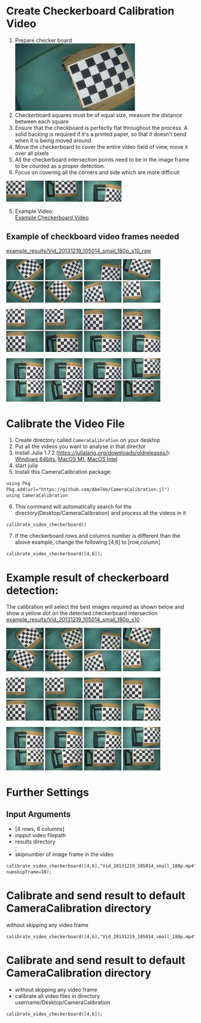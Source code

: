 # Create Checkerboard Calibration Video
1. Prepare checker board  
![example checkboard](example_results/Vid_20131219_105014_small_180p_s10_raw/image-00000002.png)
1. Checkerboard squares must be of equal size, measure the distance between each square
1. Ensure that the checkboard is perfectly flat throughout the process. A solid backing is required if it's a printed paper, so that it doesn't bend when it is being moved around.
1. Move the checkerboard to cover the entire video field of view, move it over all pixels
1. All the checkerboard intersection points need to be in the image frame to be counted as a proper detection.
1. Focus on covering all the corners and side which are more difficult
<p float="left">
  <img src="example_results/Vid_20131219_105014_small_180p_s10_raw/image-00000010.png" width="100" />
  <img src="example_results/Vid_20131219_105014_small_180p_s10_raw/image-00000024.png" width="100" />
  <img src="example_results/Vid_20131219_105014_small_180p_s10_raw/image-00000016.png" width="100" />
</p>

5. Example Video:  
[Example Checkerboard Video](../../test/Vid_20131219_105014_small_180p.mp4?raw=true)


## Example of checkboard video frames needed
[example_results/Vid_20131219_105014_small_180p_s10_raw](example_results/Vid_20131219_105014_small_180p_s10_raw) 
<p float="left">
  <img src="example_results/Vid_20131219_105014_small_180p_s10_raw/image-00000001.png" width="100" />
  <img src="example_results/Vid_20131219_105014_small_180p_s10_raw/image-00000002.png" width="100" />
  <img src="example_results/Vid_20131219_105014_small_180p_s10_raw/image-00000003.png" width="100" />
  <img src="example_results/Vid_20131219_105014_small_180p_s10_raw/image-00000004.png" width="100" />
  <img src="example_results/Vid_20131219_105014_small_180p_s10_raw/image-00000005.png" width="100" />
  <img src="example_results/Vid_20131219_105014_small_180p_s10_raw/image-00000006.png" width="100" />
  <img src="example_results/Vid_20131219_105014_small_180p_s10_raw/image-00000007.png" width="100" />
  <img src="example_results/Vid_20131219_105014_small_180p_s10_raw/image-00000008.png" width="100" />
</p>
<p float="left">
  <img src="example_results/Vid_20131219_105014_small_180p_s10_raw/image-00000009.png" width="100" />
  <img src="example_results/Vid_20131219_105014_small_180p_s10_raw/image-00000010.png" width="100" />
  <img src="example_results/Vid_20131219_105014_small_180p_s10_raw/image-00000011.png" width="100" />
  <img src="example_results/Vid_20131219_105014_small_180p_s10_raw/image-00000012.png" width="100" />
  <img src="example_results/Vid_20131219_105014_small_180p_s10_raw/image-00000013.png" width="100" />
  <img src="example_results/Vid_20131219_105014_small_180p_s10_raw/image-00000014.png" width="100" />
  <img src="example_results/Vid_20131219_105014_small_180p_s10_raw/image-00000015.png" width="100" />
  <img src="example_results/Vid_20131219_105014_small_180p_s10_raw/image-00000016.png" width="100" />
</p>
<p float="left">
  <img src="example_results/Vid_20131219_105014_small_180p_s10_raw/image-00000017.png" width="100" />
  <img src="example_results/Vid_20131219_105014_small_180p_s10_raw/image-00000018.png" width="100" />
  <img src="example_results/Vid_20131219_105014_small_180p_s10_raw/image-00000019.png" width="100" />
  <img src="example_results/Vid_20131219_105014_small_180p_s10_raw/image-00000020.png" width="100" />
  <img src="example_results/Vid_20131219_105014_small_180p_s10_raw/image-00000021.png" width="100" />
  <img src="example_results/Vid_20131219_105014_small_180p_s10_raw/image-00000022.png" width="100" />
  <img src="example_results/Vid_20131219_105014_small_180p_s10_raw/image-00000023.png" width="100" />
  <img src="example_results/Vid_20131219_105014_small_180p_s10_raw/image-00000024.png" width="100" />
</p>


# Calibrate the Video File
1. Create directory called ```CameraCalibration``` on your desktop
2. Put all the videos you want to analyse in that director
3. Install Julia 1.7.2 (https://julialang.org/downloads/oldreleases/): [Windows 64bits](https://julialang-s3.julialang.org/bin/winnt/x64/1.7/julia-1.7.2-win64.exe), [MacOS M1](https://julialang-s3.julialang.org/bin/mac/aarch64/1.7/julia-1.7.2-macaarch64.dmg), [MacOS Intel](https://julialang-s3.julialang.org/bin/mac/x64/1.7/julia-1.7.2-mac64.dmg)
4. start julia
5. Install this CameraCalibration package:
```
using Pkg
Pkg.add(url="https://github.com/AbelHo/CameraCalibration.jl")
using CameraCalibration
```
6. This command will automatically search for the directory(Desktop/CameraCalibration) and process all the videos in it
```
calibrate_video_checkerboard()
```
7. If the checkerboard rows and columns number is different than the above example, change the following [4,6] to [row,column]
```
calibrate_video_checkerboard([4,6]);
```
# Example result of checkerboard detection:
The calibration will select the best images required as shown below and show a yellow dot on the detected checkerboard intersection  
[example_results/Vid_20131219_105014_small_180p_s10](example_results/Vid_20131219_105014_small_180p_s10)  
<p float="left">
  <img src="example_results/Vid_20131219_105014_small_180p_s10/image-00000001.png" width="100" />
  <img src="example_results/Vid_20131219_105014_small_180p_s10/image-00000002.png" width="100" />
  <img src="example_results/Vid_20131219_105014_small_180p_s10/image-00000003.png" width="100" />
  <img src="example_results/Vid_20131219_105014_small_180p_s10/image-00000004.png" width="100" />
  <img src="example_results/Vid_20131219_105014_small_180p_s10/image-00000005.png" width="100" />
  <img src="example_results/Vid_20131219_105014_small_180p_s10/image-00000006.png" width="100" />
  <img src="example_results/Vid_20131219_105014_small_180p_s10/image-00000007.png" width="100" />
  <img src="example_results/Vid_20131219_105014_small_180p_s10/image-00000008.png" width="100" />
</p>
<p float="left">
  <img src="example_results/Vid_20131219_105014_small_180p_s10/image-00000009.png" width="100" />
  <img src="example_results/Vid_20131219_105014_small_180p_s10/image-00000010.png" width="100" />
  <img src="example_results/Vid_20131219_105014_small_180p_s10/image-00000011.png" width="100" />
  <img src="example_results/Vid_20131219_105014_small_180p_s10/image-00000012.png" width="100" />
  <img src="example_results/Vid_20131219_105014_small_180p_s10/image-00000013.png" width="100" />
  <img src="example_results/Vid_20131219_105014_small_180p_s10/image-00000014.png" width="100" />
  <img src="example_results/Vid_20131219_105014_small_180p_s10/image-00000015.png" width="100" />
  <img src="example_results/Vid_20131219_105014_small_180p_s10/image-00000016.png" width="100" />
</p>
<p float="left">
  <img src="example_results/Vid_20131219_105014_small_180p_s10/image-00000017.png" width="100" />
  <img src="example_results/Vid_20131219_105014_small_180p_s10/image-00000018.png" width="100" />
  <img src="example_results/Vid_20131219_105014_small_180p_s10/image-00000019.png" width="100" />
  <img src="example_results/Vid_20131219_105014_small_180p_s10/image-00000020.png" width="100" />
  <img src="example_results/Vid_20131219_105014_small_180p_s10/image-00000021.png" width="100" />
  <img src="example_results/Vid_20131219_105014_small_180p_s10/image-00000022.png" width="100" />
  <img src="example_results/Vid_20131219_105014_small_180p_s10/image-00000023.png" width="100" />
  <img src="example_results/Vid_20131219_105014_small_180p_s10/image-00000024.png" width="100" />
</p>


# Further Settings
## Input Arguments
- [4 rows, 6 columns]
- inpput video filepath
- results directory  
;  
- skipnumber of image frame in the video
```
calibrate_video_checkerboard([4,6],"Vid_20131219_105014_small_180p.mp4","/Users/USERNAME/Desktop/CameraCalibration/results"; numskipframe=10);
```

# Calibrate and send result to default CameraCalibration directory
without skipping any video frame
```
calibrate_video_checkerboard([4,6],"Vid_20131219_105014_small_180p.mp4");
```

# Calibrate and send result to default CameraCalibration directory
- without skipping any video frame
- calibrate all video files in directory username/Desktop/CameraCalibration
```
calibrate_video_checkerboard([4,6]);
```


